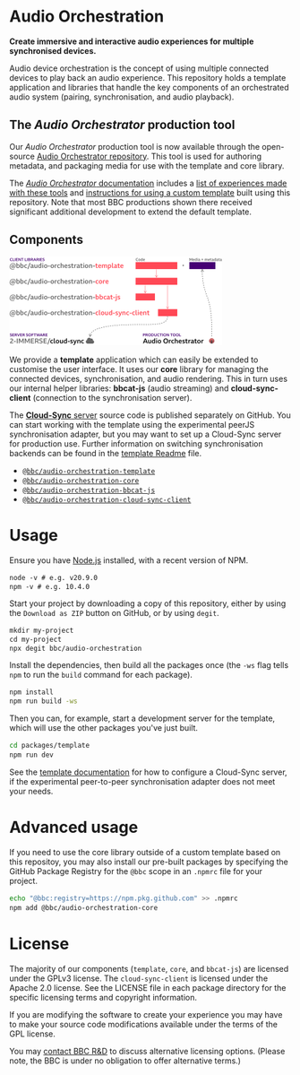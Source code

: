 # Audio Orchestration

**Create immersive and interactive audio experiences for multiple synchronised devices.**

Audio device orchestration is the concept of using multiple connected devices to play back an audio experience. This repository holds a template application and libraries that handle the key components of an orchestrated audio system (pairing, synchronisation, and audio playback).

## The _Audio Orchestrator_ production tool

Our _Audio Orchestrator_ production tool is now available through the open-source [Audio Orchestrator repository](https://github.com/bbc/audio-orchestrator). This tool is used for authoring metadata, and packaging media for use with the template and core library.

The [_Audio Orchestrator_ documentation](https://bbc.github.io/audio-orchestrator/) includes a [list of experiences made with these tools](https://bbc.github.io/audio-orchestrator/productions/) and [instructions for using a custom template](https://bbc.github.io/audio-orchestrator/custom-template) built using this repository. Note that most BBC productions shown there received significant additional development to extend the default template.

## Components

<img alt="Components of this project: the template, core, bbcat-js, cloud-sync-client code in this repository, the cloud-sync server they use to communicate, and the media and metadata produced with the Audio Orchestrator tool." src="doc/repo-structure.png" width="380" height="158" />

We provide a **template** application which can easily be extended to customise the user interface. It uses our **core** library for managing the connected devices, synchronisation, and audio rendering. This in turn uses our internal helper libraries: **bbcat-js** (audio streaming) and **cloud-sync-client** (connection to the synchronisation server).

The [**Cloud-Sync** server](https://github.com/2-IMMERSE/cloud-sync) source code is published separately on GitHub. You can start working with the template using the experimental peerJS synchronisation adapter, but you may want to set up a Cloud-Sync server for production use. Further information on switching synchronisation backends can be found in the [template Readme](packages/template/Readme.md) file.

* [`@bbc/audio-orchestration-template`](packages/template)
* [`@bbc/audio-orchestration-core`](packages/core)
* [`@bbc/audio-orchestration-bbcat-js`](packages/bbcat-js)
* [`@bbc/audio-orchestration-cloud-sync-client`](packages/cloud-sync-client)

# Usage

Ensure you have [Node.js](https://nodejs.org/en/) installed, with a recent version of NPM.

```
node -v # e.g. v20.9.0
npm -v # e.g. 10.4.0
```

Start your project by downloading a copy of this repository, either by using the `Download as ZIP` button on GitHub, or by using `degit`.

```
mkdir my-project
cd my-project
npx degit bbc/audio-orchestration
```

Install the dependencies, then build all the packages once (the `-ws` flag tells `npm` to run the `build` command for each package).

```sh
npm install
npm run build -ws
```

Then you can, for example, start a development server for the template, which will use the other packages you've just built.

```sh
cd packages/template
npm run dev
```

See the [template documentation](packages/template/Readme.md) for how to configure a Cloud-Sync server, if the experimental peer-to-peer synchronisation adapter does not meet your needs.

# Advanced usage

If you need to use the core library outside of a custom template based on this repositoy, you may also install our pre-built packages by specifying the GitHub Package Registry for the `@bbc` scope in an `.npmrc` file for your project.

```sh
echo "@bbc:registry=https://npm.pkg.github.com" >> .npmrc
npm add @bbc/audio-orchestration-core
```

# License

The majority of our components (`template`, `core`, and `bbcat-js`) are licensed under the GPLv3 license. The `cloud-sync-client` is licensed under the Apache 2.0 license. See the LICENSE file in each package directory for the specific licensing terms and copyright information.

If you are modifying the software to create your experience you may have to make your source code modifications available under the terms of the GPL license.

You may [contact BBC R&D](https://www.bbc.co.uk/rd/contacts) to discuss alternative licensing options. (Please note, the BBC is under no obligation to offer alternative terms.)